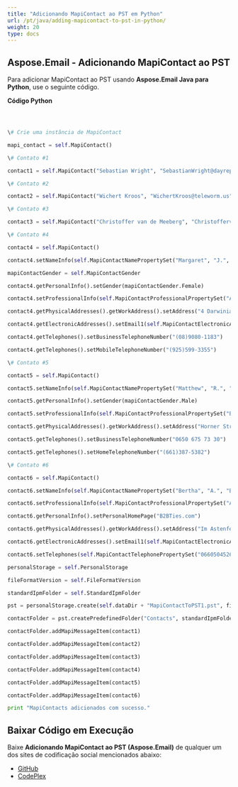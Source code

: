 ```yaml
---
title: "Adicionando MapiContact ao PST em Python"
url: /pt/java/adding-mapicontact-to-pst-in-python/
weight: 20
type: docs
---
```


## **Aspose.Email - Adicionando MapiContact ao PST**
Para adicionar MapiContact ao PST usando **Aspose.Email Java para Python**, use o seguinte código.

**Código Python**

```python



\# Crie uma instância de MapiContact

mapi_contact = self.MapiContact()

\# Contato #1

contact1 = self.MapiContact("Sebastian Wright", "SebastianWright@dayrep.com")

\# Contato #2

contact2 = self.MapiContact("Wichert Kroos", "WichertKroos@teleworm.us", "Grade A Investment")

\# Contato #3

contact3 = self.MapiContact("Christoffer van de Meeberg", "ChristoffervandeMeeberg@teleworm.us", "Krauses Sofa Factory", "046-630-4614")

\# Contato #4

contact4 = self.MapiContact()

contact4.setNameInfo(self.MapiContactNamePropertySet("Margaret", "J.", "Tolle"))

mapiContactGender = self.MapiContactGender

contact4.getPersonalInfo().setGender(mapiContactGender.Female)

contact4.setProfessionalInfo(self.MapiContactProfessionalPropertySet("Adaptaz", "Recording engineer"))

contact4.getPhysicalAddresses().getWorkAddress().setAddress("4 Darwinia Loop EIGHTY MILE BEACH WA 6725")

contact4.getElectronicAddresses().setEmail1(self.MapiContactElectronicAddress("Hisen1988", "SMTP", "MargaretJTolle@dayrep.com"))

contact4.getTelephones().setBusinessTelephoneNumber("(08)9080-1183")

contact4.getTelephones().setMobileTelephoneNumber("(925)599-3355")

\# Contato #5

contact5 = self.MapiContact()

contact5.setNameInfo(self.MapiContactNamePropertySet("Matthew", "R.", "Wilcox"))

contact5.getPersonalInfo().setGender(mapiContactGender.Male)

contact5.setProfessionalInfo(self.MapiContactProfessionalPropertySet("Briazz", "Psychiatric aide"))

contact5.getPhysicalAddresses().getWorkAddress().setAddress("Horner Strasse 12 4421 SAASS")

contact5.getTelephones().setBusinessTelephoneNumber("0650 675 73 30")

contact5.getTelephones().setHomeTelephoneNumber("(661)387-5382")

\# Contato #6

contact6 = self.MapiContact()

contact6.setNameInfo(self.MapiContactNamePropertySet("Bertha", "A.", "Buell"))

contact6.setProfessionalInfo(self.MapiContactProfessionalPropertySet("Awthentikz", "Social work assistant"))

contact6.getPersonalInfo().setPersonalHomePage("B2BTies.com")

contact6.getPhysicalAddresses().getWorkAddress().setAddress("Im Astenfeld 59 8580 EDELSCHROTT")

contact6.getElectronicAddresses().setEmail1(self.MapiContactElectronicAddress("Experwas", "SMTP", "BerthaABuell@armyspy.com"))

contact6.setTelephones(self.MapiContactTelephonePropertySet("06605045265"))

personalStorage = self.PersonalStorage

fileFormatVersion = self.FileFormatVersion

standardIpmFolder = self.StandardIpmFolder

pst = personalStorage.create(self.dataDir + "MapiContactToPST1.pst", fileFormatVersion.Unicode)

contactFolder = pst.createPredefinedFolder("Contacts", standardIpmFolder.Contacts)

contactFolder.addMapiMessageItem(contact1)

contactFolder.addMapiMessageItem(contact2)

contactFolder.addMapiMessageItem(contact3)

contactFolder.addMapiMessageItem(contact4)

contactFolder.addMapiMessageItem(contact5)

contactFolder.addMapiMessageItem(contact6)

print "MapiContacts adicionados com sucesso."

```
## **Baixar Código em Execução**
Baixe **Adicionando MapiContact ao PST (Aspose.Email)** de qualquer um dos sites de codificação social mencionados abaixo:

- [GitHub](https://github.com/aspose-email/Aspose.Email-for-Java/releases/tag/Aspose.Email_Java_for_Python-v1.0)
- [CodePlex](https://archive.codeplex.com/?p=asposeemailjavapython)
